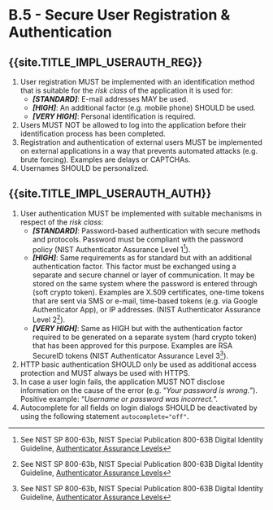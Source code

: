 # B.5 - Secure User Registration & Authentication

## {{site.TITLE_IMPL_USERAUTH_REG}}
1. User registration MUST be implemented with an identification method that is suitable for the *risk class* of the application it is used for:
    - ***[STANDARD]***: E-mail addresses MAY be used.
    - ***[HIGH]***: An additional factor (e.g. mobile phone) SHOULD be used.
    - ***[VERY HIGH]***: Personal identification is required.
2. Users MUST NOT be allowed to log into the application before their identification process has been completed.
3. Registration and authentication of external users MUST be implemented on external applications in a way that prevents automated attacks (e.g. brute forcing). Examples are delays or CAPTCHAs.
4. Usernames SHOULD be personalized.

## {{site.TITLE_IMPL_USERAUTH_AUTH}}
1. User authentication MUST be implemented with suitable mechanisms in respect of the *risk class*:
    - ***[STANDARD]***: Password-based authentication with secure methods and protocols. Password must be compliant with the password policy (NIST Authenticator Assurance Level 1[^1]).
    - ***[HIGH]***: Same requirements as for standard but with an additional authentication factor. This factor must be exchanged using a separate and secure channel or layer of communication. It may be stored on the same system where the password is entered through (soft crypto token). Examples are X.509 certificates, one-time tokens that are sent via SMS or e-mail, time-based tokens (e.g. via Google Authenticator App), or IP addresses. (NIST Authenticator Assurance Level 2[^1]).
    - ***[VERY HIGH]***: Same as HIGH but with the authentication factor required to be generated on a separate system (hard crypto token) that has been approved for this purpose. Examples are RSA SecureID tokens (NIST Authenticator Assurance Level 3[^1]).
2. HTTP basic authentication SHOULD only be used as additional access protection and MUST always be used with HTTPS.
3. In case a user login fails, the application MUST NOT disclose information on the cause of the error (e.g. “*Your password is wrong.*”). Positive example: “*Username or password was incorrect.*”.
4. Autocomplete for all fields on login dialogs SHOULD be deactivated by using the following statement `autocomplete="off"`.

[^1]: See NIST SP 800-63b, NIST Special Publication 800-63B Digital Identity Guideline, [Authenticator Assurance Levels](https://pages.nist.gov/800-63-3/sp800-63b.html#sec4)
